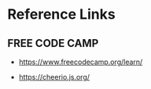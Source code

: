 # Reference Links

## FREE CODE CAMP
* https://www.freecodecamp.org/learn/

* https://cheerio.js.org/